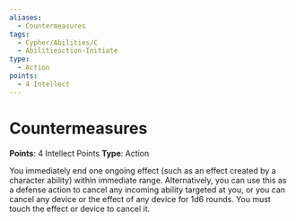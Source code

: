 ```yaml
---
aliases:
  - Countermeasures
tags:
  - Cypher/Abilities/C
  - Abilitiesction-Initiate
type:
  - Action
points:
  - 4 Intellect
---
```


# Countermeasures

**Points**: 4 Intellect Points
**Type**: Action

You immediately end one ongoing effect (such as an effect created by a character ability) within immediate range. Alternatively, you can use this as a defense action to cancel any incoming ability targeted at you, or you can cancel any device or the effect of any device for 1d6 rounds. You must touch the effect or device to cancel it.
